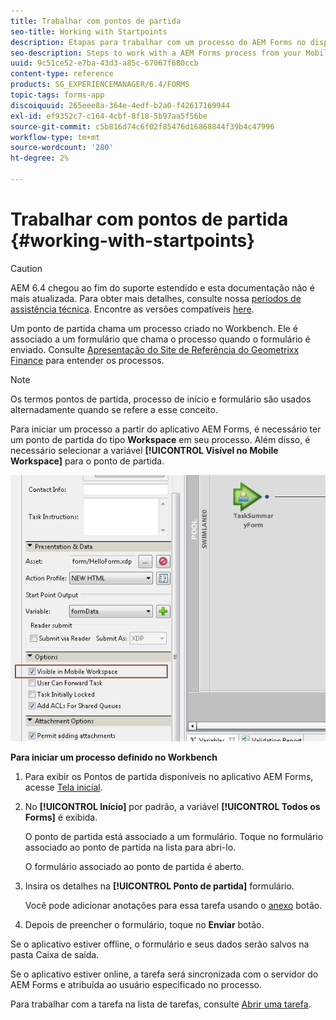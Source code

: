 ```yaml
---
title: Trabalhar com pontos de partida
seo-title: Working with Startpoints
description: Etapas para trabalhar com um processo do AEM Forms no dispositivo móvel definido no Workbench.
seo-description: Steps to work with a AEM Forms process from your Mobile device defined in Workbench.
uuid: 9c51ce52-e7ba-43d3-a85c-67067f680ccb
content-type: reference
products: SG_EXPERIENCEMANAGER/6.4/FORMS
topic-tags: forms-app
discoiquuid: 265eee8a-364e-4edf-b2a0-f42617169944
exl-id: ef9352c7-c164-4cbf-8f18-5b97aa5f56be
source-git-commit: c5b816d74c6f02f85476d16868844f39b4c47996
workflow-type: tm+mt
source-wordcount: '280'
ht-degree: 2%

---
```


# Trabalhar com pontos de partida {#working-with-startpoints}

>[!CAUTION]
>
>AEM 6.4 chegou ao fim do suporte estendido e esta documentação não é mais atualizada. Para obter mais detalhes, consulte nossa [períodos de assistência técnica](https://helpx.adobe.com/br/support/programs/eol-matrix.html). Encontre as versões compatíveis [here](https://experienceleague.adobe.com/docs/).

Um ponto de partida chama um processo criado no Workbench. Ele é associado a um formulário que chama o processo quando o formulário é enviado. Consulte [Apresentação do Site de Referência do Geometrixx Finance](/help/forms/using/finance-reference-site-walkthrough.md) para entender os processos.

>[!NOTE]
>
>Os termos pontos de partida, processo de início e formulário são usados alternadamente quando se refere a esse conceito.

Para iniciar um processo a partir do aplicativo AEM Forms, é necessário ter um ponto de partida do tipo **Workspace** em seu processo. Além disso, é necessário selecionar a variável **[!UICONTROL Visível no Mobile Workspace]** para o ponto de partida.

![mws_startpoint_select_option](assets/mws_startpoint_select_option.png)

**Para iniciar um processo definido no Workbench**

1. Para exibir os Pontos de partida disponíveis no aplicativo AEM Forms, acesse [Tela inicial](/help/forms/using/home-screen.md).
1. No **[!UICONTROL Início]** por padrão, a variável **[!UICONTROL Todos os Forms]** é exibida.

   O ponto de partida está associado a um formulário. Toque no formulário associado ao ponto de partida na lista para abri-lo.

   O formulário associado ao ponto de partida é aberto.

1. Insira os detalhes na **[!UICONTROL Ponto de partida]** formulário.

   Você pode adicionar anotações para essa tarefa usando o [anexo](/help/forms/using/add-attachments.md) botão.

1. Depois de preencher o formulário, toque no **Enviar** botão.

Se o aplicativo estiver offline, o formulário e seus dados serão salvos na pasta Caixa de saída.

Se o aplicativo estiver online, a tarefa será sincronizada com o servidor do AEM Forms e atribuída ao usuário especificado no processo.

Para trabalhar com a tarefa na lista de tarefas, consulte [Abrir uma tarefa](/help/forms/using/open-task.md).
